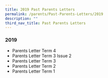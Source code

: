 ```yaml
---
title: 2019 Past Parents Letters
permalink: /parents/Past-Parents-Letters/2019
description: ""
third_nav_title: Past Parents Letters
---
```


### 2019
* Parents Letter Term 4
* Parents Letter Term 3 Issue 2
* Parents Letter Term 3
* Parents Letter Term 2
* Parents Letter Term 1